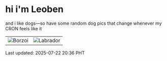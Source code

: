 # hi i'm Leoben

and i like dogs—so have some random dog pics that change whenever my CRON feels like it

|  |  |
|--------|----------|
| ![Borzoi](https://random-dog-vercel.vercel.app/api/random-borzoi?v=1753187790) | ![Labrador](https://random-dog-vercel.vercel.app/api/random-labrador?v=1753187790) |

Last updated: 2025-07-22 20:36 PHT
